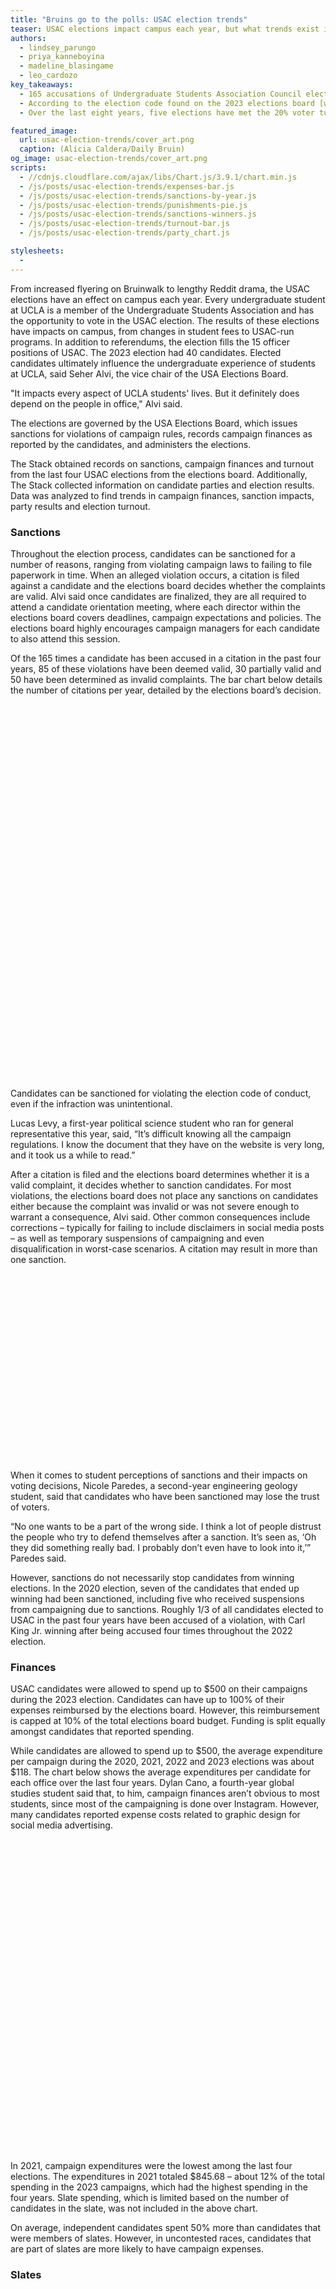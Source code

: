 ```yaml
---
title: "Bruins go to the polls: USAC election trends"
teaser: USAC elections impact campus each year, but what trends exist in elections data?
authors:
  - lindsey_parungo
  - priya_kanneboyina
  - madeline_blasingame
  - leo_cardozo
key_takeaways:
  - 165 accusations of Undergraduate Students Association Council election policy violations have been filed over the last four years. Of these 165 accusations, 85 of them have been found valid.
  - According to the election code found on the 2023 elections board [website](https://www.uclaelectionsboard.org/docs-forms), candidates are allowed to spend up to $500 on their campaigns, yet the average campaign spending over the last four years was $118.
  - Over the last eight years, five elections have met the 20% voter turnout threshold required to pass a referendum.

featured_image:
  url: usac-election-trends/cover_art.png
  caption: (Alicia Caldera/Daily Bruin)
og_image: usac-election-trends/cover_art.png
scripts:
  - //cdnjs.cloudflare.com/ajax/libs/Chart.js/3.9.1/chart.min.js
  - /js/posts/usac-election-trends/expenses-bar.js
  - /js/posts/usac-election-trends/sanctions-by-year.js
  - /js/posts/usac-election-trends/punishments-pie.js
  - /js/posts/usac-election-trends/sanctions-winners.js
  - /js/posts/usac-election-trends/turnout-bar.js
  - /js/posts/usac-election-trends/party_chart.js

stylesheets:
  - 
---
```


From increased flyering on Bruinwalk to lengthy Reddit drama, the USAC elections have an effect on campus each year. Every undergraduate student at UCLA is a member of the Undergraduate Students Association and has the opportunity to vote in the USAC election. The results of these elections have impacts on campus, from changes in student fees to USAC-run programs. In addition to referendums, the election fills the 15 officer positions of USAC. The 2023 election had 40 candidates. Elected candidates ultimately influence the undergraduate experience of students at UCLA, said Seher Alvi, the vice chair of the USA Elections Board.

"It impacts every aspect of UCLA students' lives. But it definitely does depend on the people in office," Alvi said.

The elections are governed by the USA Elections Board, which issues sanctions for violations of campaign rules, records campaign finances as reported by the candidates, and administers the elections.

The Stack obtained records on sanctions, campaign finances and turnout from the last four USAC elections from the elections board. Additionally, The Stack collected information on candidate parties and election results. Data was analyzed to find trends in campaign finances, sanction impacts, party results and election turnout.

### Sanctions

Throughout the election process, candidates can be sanctioned for a number of reasons, ranging from violating campaign laws to failing to file paperwork in time. When an alleged violation occurs, a citation is filed against a candidate and the elections board decides whether the complaints are valid. Alvi said once candidates are finalized, they are all required to attend a candidate orientation meeting, where each director within the elections board covers deadlines, campaign expectations and policies. The elections board highly encourages campaign managers for each candidate to also attend this session. 

Of the 165 times a candidate has been accused in a citation in the past four years, 85 of these violations have been deemed valid, 30 partially valid and 50 have been determined as invalid complaints. The bar chart below details the number of citations per year, detailed by the elections board’s decision.

<div style='height: 300px'>
  <canvas id = 'yearly-sanctions'> </canvas>
</div>

<div style='height: 300px'>
  <canvas id = 'winners-sanctions'> </canvas>
</div>

Candidates can be sanctioned for violating the election code of conduct, even if the infraction was unintentional. 

Lucas Levy, a first-year political science student who ran for general representative this year, said, “It’s difficult knowing all the campaign regulations. I know the document that they have on the website is very long, and it took us a while to read.”

After a citation is filed and the elections board determines whether it is a valid complaint, it decides whether to sanction candidates. For most violations, the elections board does not place any sanctions on candidates either because the complaint was invalid or was not severe enough to warrant a consequence, Alvi said. Other common consequences include corrections – typically for failing to include disclaimers in social media posts – as well as temporary suspensions of campaigning and even disqualification in worst-case scenarios. A citation may result in more than one sanction.

<div style='height: 300px'>
  <canvas id = 'punishments-sanctions'> </canvas>
</div>

When it comes to student perceptions of sanctions and their impacts on voting decisions, Nicole Paredes, a second-year engineering geology student, said that candidates who have been sanctioned may lose the trust of voters.

“No one wants to be a part of the wrong side. I think a lot of people distrust the people who try to defend themselves after a sanction. It’s seen as, ‘Oh they did something really bad. I probably don’t even have to look into it,’” Paredes said. 

However, sanctions do not necessarily stop candidates from winning elections. In the 2020 election, seven of the candidates that ended up winning had been sanctioned, including five who received suspensions from campaigning due to sanctions. Roughly 1/3 of all candidates elected to USAC in the past four years have been accused of a violation, with Carl King Jr. winning after being accused four times throughout the 2022 election. 

### Finances

USAC candidates were allowed to spend up to $500 on their campaigns during the 2023 election. Candidates can have up to 100% of their expenses reimbursed by the elections board. However, this reimbursement is capped at 10% of the total elections board budget. Funding is split equally amongst candidates that reported spending.

While candidates are allowed to spend up to $500, the average expenditure per campaign during the 2020, 2021, 2022 and 2023 elections was about $118. The chart below shows the average expenditures per candidate for each office over the last four years. Dylan Cano, a fourth-year global studies student said that, to him, campaign finances aren’t obvious to most students, since most of the campaigning is done over Instagram. However, many candidates reported expense costs related to graphic design for social media advertising.

<!-- Render 'officers-chart' with conditional formatting based on screen size -->

<div class='line-chart' style='height: 100%; max-height: 500px;'>
  <canvas id = 'officers-chart'></canvas>
</div>

<div class = 'line-chart'>
  <canvas id = 'commissioners-chart'></canvas>
</div>

In 2021, campaign expenditures were the lowest among the last four elections. The expenditures in 2021 totaled $845.68 – about 12% of the total spending in the 2023 campaigns, which had the highest spending in the four years. Slate spending, which is limited based on the number of candidates in the slate, was not included in the above chart.

On average, independent candidates spent 50% more than candidates that were members of slates. However, in uncontested races, candidates that are part of slates are more likely to have campaign expenses. 

### Slates

<div style='height: 300px'>
  <canvas id = 'mchart'></canvas>
</div>  

In 2020, there were candidates from two slates, and in 2021, there were candidates from three different slates. Conversely in 2022 and 2023, there was only one slate, which may explain the increase in independent candidates. In 2021, independents accounted for 40% of winning candidates, and in 2020, they accounted for a third of winners. 

Paredes said that she finds it harder for individual candidates within a slate to stand out on the ballot, since she is less likely to read about each one.

For the second year in a row, those running for USAC offices chose overwhelmingly to run as independents. In 2022, nearly 74% of candidates ran as independents, with the remaining coming from the Students Organizing Active Resistance slate. In this year’s election, more than 85% of candidates ran as independents, with the remaining coming from United Bruin Movement. Overall in 2022, 80% of winning candidates were independents. When only considering contested seats, more than 87% of winning candidates were independents in 2022. This year, more than 93% of winners were independent candidates, with only a mere 6.67% of winners coming from a slate. 

Alvi said tensions in previous campaigns and a sense of disappointment from people in slates may explain the increase in independent candidates. 

"I think there's been a general disillusionment among UCLA students in slates,” Alvi said. “Some people do like the idea rather than voting for one preselected group of students. They get to form their own opinions and individually choose the person that they believe would be best for a specific role.”

### Turnout

<div style='height: 300px'>
  <canvas id = 'turnout-bar'></canvas>
</div>

Over the past eight years, voter turnout has generally decreased. The elections with the highest turnout over the last eight years were 2016 with 40.3% and 2020 with 30.06%. Only five of the last eight elections met the 20% threshold required for a referendum to pass. Students cited a lack of knowledge about USAC as well as a lack of interest in specific candidates.

“The issue lies in the fact that most of the things that USAC does usually aren't that noticeable to the outward students,” Cano said. 

Cano added that, in his opinion, this lack of visibility can result in students possibly feeling like they don’t need to be engaged in USAC elections.

Another potential factor is voters’ indifference toward candidates. 

“I think sometimes it can be about the type of people running,” Paredes said. “People might see there's no point in voting if they don’t see a candidate they believe will implement significant change.

Alvi said that among the various factors that impact voter turnout, COVID-19 was a significant cause of reduced voter turnout in recent years. 

“I would say COVID-19 is definitely the main factor,” Alvi said. “The fact that a lot of students were away from campus, only able to witness things through their screens really created a huge sense of disconnect between the average student and the imagined UCLA community."

Last year, voter turnout reached its lowest in more than a decade, at 15.19%. This year, voter turnout saw a relative increase, with 23.03% of students voting.

### Conclusion

Cano said the average student may miss most of the things USAC does. However, the results of the election can have a direct impact on students.

"It's about having a democratic process and making sure that as many people's voices are being heard as possible,” Alvi said.

Through this democratic process, the electees are representative of the student body at UCLA, but beyond that, they are representative of students’ desires for campus, Alvi said.

“You're selecting people who are really representative, not only of the student body as people but of the wishes and ideas that they have that they want to see come to life on campus and at UCLA at large," Alvi said.

### About the Data

The USA Elections Board provided The Stack with citations for the past four years; campaign expense report forms for the past three years; a Google sheet of expenditures from the spring 2020 election; a historical roster of USAC officers since 1919; and voter turnout for the previous eight years. In addition to this information, information on slates was collected from previous Daily Bruin coverage of USAC elections.
